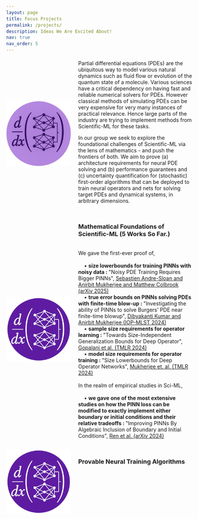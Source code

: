 ```yaml
---
layout: page
title: Focus Projects
permalink: /projects/
description: Ideas We Are Excited About!
nav: true
nav_order: 5
---
```


<style>
  .responsive-container {
    display: flex;
    align-items: center;
    gap: 20px;
  }

  @media (max-width: 768px) {
    .responsive-container {
      flex-direction: column;
      align-items: flex-start; /* optional, aligns text to the left */
    }
  }
</style>

<!-- _pages/publications.md -->
<div class="responsive-container">
<img src="/assets/img/finalized-2.png" alt="Publications Banner" style="width:175px; height:175px;"/>
 <div>
     <p style="margin-top: 5px;"> 
     Partial differential equations (PDEs) are the ubiquitous way to model various natural dynamics such as fluid flow or evolution of the quantum state of a molecule. Various sciences have a critical dependency on having fast and reliable numerical solvers for PDEs. However classical methods of simulating PDEs can be very expensive for very many instances of practical relevance. Hence large parts of the industry are trying to implement methods from Scientific-ML for these tasks. 
      </p> 
     <p style="margin-top: 5px;">
   In our group we seek to explore the foundational challenges of Scientific-ML via the lens of mathematics - and push the frontiers of both. We aim to prove (a) architecture requirements for neural PDE solving and (b) performance guarantees and (c) uncertainty quantification for (stochastic) first-order algorithms that can be deployed to train neural operators and nets for solving target PDEs and dynamical systems, in arbitrary dimensions.
     </p>
  </div>
</div>

<div>
 <p>  </p>
</div>
<div>
 <p>  </p>
</div>

<!-- _pages/publications.md -->
<div  class="responsive-container">
<img src="/assets/img/finalized.png" alt="Publications Banner" style="width:175px; height:175px;"/>
 <div>
  <h3> Mathematical Foundations of Scientific-ML (5 Works So Far.)</h3>
     <p style="margin-top: 5px;">
       <br>
     We gave the first-ever proof of,
       <br> <br>
       &nbsp; &nbsp; • <b> size lowerbounds for training PINNs with noisy data : </b> "Noisy PDE Training Requires Bigger PINNs", <a href="https://arxiv.org/abs/2507.06967"> Sebastien Andre-Sloan and Anirbit Mukherjee and Matthew Colbrook (arXiv 2025)</a>
       <br> 
       &nbsp; &nbsp; • <b> true error bounds on PINNs solving PDEs with finite-time blow-up : </b> "Investigating the ability of PINNs to solve Burgers’ PDE near finite-time blowup", <a href="https://iopscience.iop.org/article/10.1088/2632-2153/ad51cd"> Dibyakanti Kumar and Anirbit Mukherjee (IOP-MLST 2024)</a>
      <br> 
      &nbsp; &nbsp; • <b> sample size requirements for operator learning : </b> "Towards Size-Independent Generalization Bounds for Deep Operator", <a href="https://openreview.net/pdf?id=21kO0u6LN0"> Gopalani et al. (TMLR 2024)</a>
      <br> 
      &nbsp; &nbsp; • <b> model size requirements for operator training : </b> "Size Lowerbounds for Deep Operator Networks", <a href="https://openreview.net/pdf?id=RwmWODTNFE"> Mukherjee et. al. (TMLR 2024)</a>
       <br> <br> 
      In the realm of empirical studies in Sci-ML,
      <br> <br>
       &nbsp; &nbsp; • <b> we gave one of the most extensive studies on how the PINN loss can be modified to exactly implement either boundary or initial conditions and their relative tradeoffs : </b> "Improving PINNs By Algebraic Inclusion of Boundary and Initial Conditions", <a href="https://arxiv.org/abs/2407.20741"> Ren et al. (arXiv 2024)</a>
   </p>
  </div>
</div>

<div>
 <p>  </p>
</div>

<!-- _pages/publications.md -->
<div  class="responsive-container">
<div style="display:flex;align-items;center; gap: 20px;">
<img src="/assets/img/finalized.png" alt="Publications Banner" style="width:175px; height:175px;"/>
 <div>
   <h3>  Provable Neural Training Algorithms </h3>
     <p style="margin-top: 5px;"> 
     </p>
 </div>
</div>
</div>

